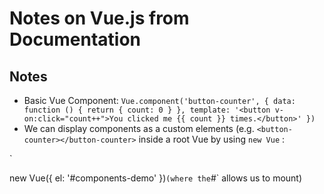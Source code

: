 <h1>Notes on Vue.js from Documentation</h1> 

<h2>Notes</h2>

* Basic Vue Component: `Vue.component('button-counter', {
  data: function () {
    return {
      count: 0
    }
  },
  template: '<button v-on:click="count++">You clicked me {{ count }} times.</button>'
})`
* We can display components as a custom elements (e.g. `<button-counter></button-counter>` inside a root Vue by using `new Vue` : 

`<div id="components-demo">
  <button-counter></button-counter>
</div>

new Vue({ el: '#components-demo' })` (where the `#` allows us to mount)


